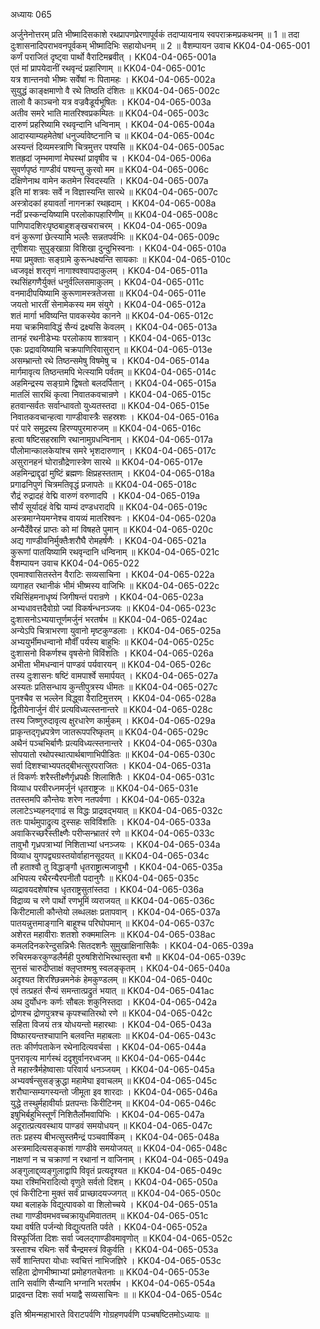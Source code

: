 अध्यायः 065

अर्जुनेनोत्तरम् प्रति भीष्मादिसकाशे रथप्रापणप्रेरणापूर्वकं तदाप्यायनाय स्वपराक्रमप्रकथनम् ॥ 1 ॥ तदा दुःशासनादिपराभवनपूर्वकम्  भीष्मादिभिः सहायोधनम् ॥ 2 ॥
वैशम्पायन उवाच 	KK04-04-065-001  
कर्णं पराजितं दृष्ट्वा पार्थो वैराटिमब्रवीत् ।	KK04-04-065-001a  
एतं मां प्रापयेदानीं रथवृन्दं प्रहारिणाम् ॥	KK04-04-065-001c  
यत्र शान्तनवो भीष्मः सर्वेषां नः पितामहः ।	KK04-04-065-002a  
सुयुद्धं काङ्क्षमाणो वै रथे तिष्ठति दंशितः ॥	KK04-04-065-002c  
तालो वै काञ्चनो यत्र वज्रवैडूर्यभूषितः ।	KK04-04-065-003a  
अतीव समरे भाति मातरिश्वप्रकम्पितः ॥	KK04-04-065-003c  
दारुणं प्रहरिष्यामि रथवृन्दानि धन्विनाम् ।	KK04-04-065-004a  
आदास्याम्यहमेतेषां धनुर्ज्यावेष्टनानि च ॥	KK04-04-065-004c  
अस्यन्तं दिव्यमस्त्राणि चित्रमुत्तर पश्यसि ॥	KK04-04-065-005ac  
शतह्रदां जृम्भमाणां मेघस्थां प्रावृषीव च ।	KK04-04-065-006a  
सुवर्णपृष्ठं गाण्डीवं पश्यन्तु कुरवो मम ॥	KK04-04-065-006c  
दक्षिणेनाथ वामेन कतमेन स्विदस्यति ।	KK04-04-065-007a  
इति मां शत्रवः सर्वे न विज्ञास्यन्ति सारथे ॥	KK04-04-065-007c  
अस्त्रोदकां हयावर्तां नागनक्रां रथह्रदाम् ।	KK04-04-065-008a  
नदीं प्रस्कन्दयिष्यामि परलोकापहारिणीम् ॥	KK04-04-065-008c  
पाणिपादशिरःपृष्ठबाहुशङ्खचराचरम् ।	KK04-04-065-009a  
वनं कुरूणां छेत्स्यामि भल्लैः सन्नतपर्वभिः ॥	KK04-04-065-009c  
तूणीशयाः सुपुङ्खाग्रा विशिखा दुन्दुभिस्वनाः ।	KK04-04-065-010a  
मया प्रमुक्ताः सङ्ग्रामे कुरून्धक्ष्यन्ति सायकाः ॥	KK04-04-065-010c  
ध्वजवृक्षं शरतृणं नागाश्वश्वापदाकुलम् ।	KK04-04-065-011a  
रथसिंहगणैर्युक्तं धनुर्वल्लिसमाकुलम् ।	KK04-04-065-011c  
वनमादीपयिष्यामि कुरूणामस्त्रतेजसा ॥	KK04-04-065-011e  
जयतो भारतीं सेनामेकस्य मम संयुगे ।	KK04-04-065-012a  
शतं मार्गा भविष्यन्ति पावकस्येव कानने ॥	KK04-04-065-012c  
मया चक्रमिवाविद्धं सैन्यं द्रक्ष्यसि केवलम् ।	KK04-04-065-013a  
तानहं रथनीडेभ्यः परलोकाय शात्रवान् ।	KK04-04-065-013c  
एकः प्रद्रावयिष्यामि चक्रपाणिरिवासुरान् ॥	KK04-04-065-013e  
असम्भ्रान्तो रथे तिष्ठन्समेषु विषमेषु च ।	KK04-04-065-014a  
मार्गमावृत्य तिष्ठन्तमपि भेत्स्यामि पर्वतम् ॥	KK04-04-065-014c  
अहमिन्द्रस्य सङ्ग्रामे द्विषतो बलदर्पितान् ।	KK04-04-065-015a  
मातलिं सारथिं कृत्वा निवातकवचान्रणे ।	KK04-04-065-015c  
हतवान्सर्वतः सर्वान्धावतो युध्यतस्तदा ॥	KK04-04-065-015e  
निवातकवचान्हत्वा गाण्डीवास्त्रैः सहस्रशः ।	KK04-04-065-016a  
परं पारे समुद्रस्य हिरण्यपुरमारुजम् ॥	KK04-04-065-016c  
हत्वा षष्टिसहस्राणि रथानामुग्रधन्विनाम् ।	KK04-04-065-017a  
पौलोमान्कालकेयांश्च समरे भृशदारुणान् ।	KK04-04-065-017c  
असुरानहनं घोरान्रौद्रेणास्त्रेण सारथे ॥	KK04-04-065-017e  
अहमिन्द्राद्दृढां मुष्टिं ब्रह्मणः क्षिप्रहस्तताम् ।	KK04-04-065-018a  
प्रगाढनिपुणं चित्रमतिवृद्धं प्रजापतेः ॥	KK04-04-065-018c  
रौद्रं रुद्रादहं वेद्मि वारुणं वरुणादपि ।	KK04-04-065-019a  
सौर्यं सूर्यादहं वेद्मि याम्यं दण्डधरादपि ॥	KK04-04-065-019c  
अस्त्रमाग्नेयमग्नेश्च वायव्यं मातरिश्वनः ।	KK04-04-065-020a  
अन्यैर्देवैरहं प्राप्तः को मां विषहते पुमान् ॥	KK04-04-065-020c  
अद्य गाण्डीवनिर्मुक्तैःशरौघै रोमहर्षणैः ।	KK04-04-065-021a  
कुरूणां पातयिष्यामि रथवृन्दानि धन्विनाम् ॥	KK04-04-065-021c  
वैशम्पायन उवाच 	KK04-04-065-022  
एवमाश्वासितस्तेन वैराटिः सव्यसाचिना ।	KK04-04-065-022a  
व्यगाहत रथानीकं भीमं भीष्मस्य वाजिभिः ॥	KK04-04-065-022c  
रथिसिंहमनाधृष्यं जिगीषन्तं परान्रणे ।	KK04-04-065-023a  
अभ्यधावत्तदैवोग्रो ज्यां विकर्षन्धनञ्जयः ॥	KK04-04-065-023c  
दुःशासनोऽभ्ययात्तूर्णमर्जुनं भरतर्षभ ॥	KK04-04-065-024ac  
अन्येऽपि चित्राभरणा युवानो मृष्टकुण्डलाः ।	KK04-04-065-025a  
अभ्ययुर्भीमधन्वानो मौर्वीं पर्यस्य बाहुभिः ॥	KK04-04-065-025c  
दुःशासनो विकर्णश्च वृषसेनो विविंशतिः ।	KK04-04-065-026a  
अभीता भीमधन्वानं पाण्डवं पर्यवारयन् ॥	KK04-04-065-026c  
तस्य दुःशासनः षष्टिं वामपार्श्वे समार्पयत् ।	KK04-04-065-027a  
अस्यतः प्रतिसन्धाय कुन्तीपुत्रस्य धीमतः ॥	KK04-04-065-027c  
पुनश्चैव स भल्लेन विद्ध्वा वैराटिमुत्तरम् ।	KK04-04-065-028a  
द्वितीयेनार्जुनं वीरं प्रत्यविध्यत्स्तनान्तरे ॥	KK04-04-065-028c  
तस्य जिष्णुरुदावृत्य क्षुरधारेण कार्मुकम् ।	KK04-04-065-029a  
प्राकृन्तद्गृध्रपत्रेण जातरूपपरिष्कृतम् ॥	KK04-04-065-029c  
अथैनं पञ्चभिर्बाणैः प्रत्यविध्यत्स्तनान्तरे ।	KK04-04-065-030a  
सोपयातो रथोपस्थात्पार्थबाणाभिपीडितः ॥	KK04-04-065-030c  
सर्वा दिशश्चाभ्यपतद्बीभत्सुरपराजितः ।	KK04-04-065-031a  
तं विकर्णः शरैस्तीक्ष्णैर्गृध्रपक्षैः शिलाशितैः ।	KK04-04-065-031c  
विव्याध परवीरध्नमर्जुनं धृतराष्ट्रजः ॥	KK04-04-065-031e  
ततस्तमपि कौन्तेयः शरेण नतपर्वणा ।	KK04-04-065-032a  
ललाटेऽभ्यहनद्गाढं स विद्धः प्राद्रवद्भयात् ॥	KK04-04-065-032c  
ततः पार्थमुपाद्रुत्य दुस्सहः सविविंशतिः ।	KK04-04-065-033a  
अवाकिरच्छरैस्तीक्ष्णैः परीप्सन्भ्रातरं रणे ॥	KK04-04-065-033c  
तावुभौ गृध्रपत्राभ्यां निशिताभ्यां धनञ्जयः ।	KK04-04-065-034a  
विव्याध युगपद्व्यग्रस्तयोर्वाहानसूदयत् ॥	KK04-04-065-034c  
तौ हताश्वौ तु विद्धाङ्गौ धृतराष्ट्रात्मजावुभौ ।	KK04-04-065-035a  
अभिपत्य रथैरन्यैरपनीतौ पदानुगैः ॥	KK04-04-065-035c  
व्यद्रावयदशेषांश्च धृतराष्ट्रसुतांस्तदा ।	KK04-04-065-036a  
विद्राव्य च रणे पार्थो रणभूमिं व्यराजयत् ॥	KK04-04-065-036c  
किरीटमाली कौन्तेयो लब्धलक्षः प्रतापवान् ।	KK04-04-065-037a  
पातयन्नुत्तमाङ्गानि बाहूश्च परिघोपमान् ॥	KK04-04-065-037c  
अशेरत महावीराः शतशो रुक्ममालिनः ॥	KK04-04-065-038ac  
कमलदिनकरेन्दुसन्निभैः सितदशनैः सुमुखाक्षिनासिकैः ।	KK04-04-065-039a  
रुचिरमकरकुण्डलैर्मही पुरुषशिरोभिरथास्तृता बभौ ॥	KK04-04-065-039c  
सुनसं चारुदीप्ताक्षं क्लृप्तश्मश्रु स्वलङ्कृतम् ।	KK04-04-065-040a  
अदृश्यत शिरश्छिन्नमनेकं हेमकुण्डलम् ॥	KK04-04-065-040c  
एवं तत्प्रहतं सैन्यं समन्तात्प्रद्रुतं भयात् ॥	KK04-04-065-041ac  
अथ दुर्योधनः कर्णः सौबलः शकुनिस्तदा ।	KK04-04-065-042a  
द्रोणश्च द्रोणपुत्रश्च कृपश्चातिरथो रणे ॥	KK04-04-065-042c  
सहिता विजयं तत्र योधयन्तो महारथाः ।	KK04-04-065-043a  
विष्फारयन्तश्चापानि बलवन्ति महाबलाः ॥	KK04-04-065-043c  
ततः कीर्णपताकेन रथेनादित्यवर्चसा ।	KK04-04-065-044a  
पुनरावृत्य मार्गस्थं ददृशुर्वानरध्वजम् ॥	KK04-04-065-044c  
ते महास्त्रैर्महेष्वासाः परिवार्य धनञ्जयम् ।	KK04-04-065-045a  
अभ्यवर्षन्सुसङ्क्रुद्धा महामेघा इवाचलम् ॥	KK04-04-065-045c  
शरौघान्सम्यगस्यन्तो जीमूता इव शारदाः ।	KK04-04-065-046a  
युद्धे तस्थुर्महावीर्याः प्रतपन्तः किरीटिनम् ॥	KK04-04-065-046c  
इषुभिर्बहुभिस्तूर्णं निशितैर्लोमवापिभिः ।	KK04-04-065-047a  
अदूरात्प्रत्यवस्थाय पाण्डवं समयोधयन् ॥	KK04-04-065-047c  
ततः प्रहस्य बीभत्सुस्तमैन्द्रं पञ्चवार्षिकम् ।	KK04-04-065-048a  
अस्त्रमादित्यसङ्काशं गाण्डीवे समयोजयत् ॥	KK04-04-065-048c  
नाक्षणां न च चक्राणां न रथानां न वाजिनाम् ।	KK04-04-065-049a  
अङ्गुलाद्द्व्यङ्गुलाद्वापि विवृतं प्रत्यदृश्यत ॥	KK04-04-065-049c  
यथा रश्मिभिरादित्यो वृणुते सर्वतो दिशम् ।	KK04-04-065-050a  
एवं किरीटिना मुक्तं सर्वं प्राच्छादयज्जगत् ॥	KK04-04-065-050c  
यथा बलाहके विद्युत्पावको वा शिलोच्चये ।	KK04-04-065-051a  
तथा गाण्डीवमभवच्चक्रायुधमिवाततम् ॥	KK04-04-065-051c  
यथा वर्षति पर्जन्यो विद्युत्पतति पर्वते ।	KK04-04-065-052a  
विस्फूर्जिता दिशः सर्वा ज्वलद्गाण्डीवमावृणोत् ॥	KK04-04-065-052c  
त्रस्ताश्च रथिनः सर्वे चैन्द्रमस्त्रं विकुर्वति ।	KK04-04-065-053a  
सर्वे शान्तिपरा योधाः स्वचित्तं नाभिजज्ञिरे ।	KK04-04-065-053c  
सहिता द्रोणभीष्माभ्यां प्रमोहगतचेतनाः ॥	KK04-04-065-053e  
तानि सर्वाणि सैन्यानि भग्नानि भरतर्षभ ।	KK04-04-065-054a  
प्राद्रवन्त दिशः सर्वा भयाद्वै सव्यसाचिनः ॥ ॥	KK04-04-065-054c  

इति श्रीमन्महाभारते विराटपर्वणि गोग्रहणपर्वणि पञ्चषष्टितमोऽध्यायः ॥
